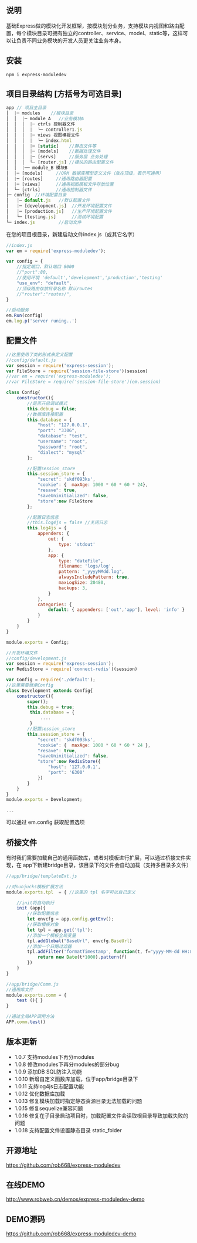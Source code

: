 ## 说明
基础Express做的模块化开发框架，按模块划分业务，支持模块内视图和路由配置，每个模块目录可拥有独立的controller、service、model、static等，这样可以让负责不同业务模块的开发人员更关注业务本身。

## 安装
```shell
npm i express-moduledev
```

## 项目目录结构 [方括号为可选目录]
```js
app // 项目主目录
│  |─ modules    //模块目录
│  │  |─ module_A   //业务模块A
│  │  │  |─ ctrls 控制器文件
│  │  │  |  └─ controller1.js
│  │  │  |─ views 视图模板文件
│  │  │  |  └─ index.html
│  │  │  |─ [static]    //静态文件等
│  │  │  |─ [models]    //数据处理文件
│  │  │  |─ [servs]     //服务层 业务处理
│  │  │  └─ [router.js] //模块的路由配置文件
│  │  |── module_B 模块B
│  |─ [models]     //ORM 数据库模型定义文件（放在顶级，表示可通用）
│  |─ [routes]     //通用路由器配置
│  |─ [views]      //通用视图模板文件存放位置
│  └─ [ctrls]      //通用控制器文件
├─ config  //环境配置目录
│   |─ default.js   //默认配置文件
│   |─ [development.js]  //开发环境配置文件
│   |─ [production.js]   //生产环境配置文件
│   └─ [testing.js]      //测试环境配置
└─ index.js         //启动文件
```

在您的项目根目录，新建启动文件index.js（或其它名字）
```javascript
//index.js
var em = require('express-moduledev');

var config = {
    //指定端口，默认端口 8000
    //"port":80,
    //使用环境 'default','development','production','testing'
    "use_env": "default",
    //顶级路由存放目录名称 默认routes
    //"router":"routes/",
}

//启动服务
em.Run(config)
em.log.p('server runing..')
```

## 配置文件
```js
//这里使用了类的形式来定义配置
//config/default.js
var session = require('express-session');
var FileStore = require('session-file-store')(session)
//var em = require('express-moduledev');
//var FileStore = require('session-file-store')(em.session)

class Config{
    constructor(){
        //是否开启调试模式
        this.debug = false;
        //数据库连接配置
        this.database = {
            "host": "127.0.0.1",
            "port": "3306",
            "database": "test",
            "username": "root",
            "password": "root",
            "dialect": "mysql"
        };

        //配置session_store
        this.session_store = {
            "secret": 'skdf093ks',
            "cookie": {  maxAge: 1000 * 60 * 60 * 24},
            "resave": true,
            "saveUninitialized": false,
            "store":new FileStore
        };

        //配置日志信息
        //this.log4js = false //关闭日志
        this.log4js = {
            appenders: {
                out: {
                    type: 'stdout'
                },
                app: {
                    type: "dateFile",
                    filename: 'logs/log',
                    pattern: "_yyyyMMdd.log",
                    alwaysIncludePattern: true,
                    maxLogSize: 20480,
                    backups: 3,
                }
            },
            categories: {
                default: { appenders: ['out','app'], level: 'info' }
            }
        }
    }
}

module.exports = Config;

//开发环境文件
//config/development.js
var session = require('express-session');
var RedisStore = require('connect-redis')(session)

var Config = require('./default');
//这里需要继承Config
class Development extends Config{
    constructor(){
        super();
        this.debug = true;
         this.database = {
             ....
         }
        //配置session_store
        this.session_store = {
            "secret": 'skdf093ks',
            "cookie": {  maxAge: 1000 * 60 * 60 * 24 },
            "resave": true,
            "saveUninitialized": false,
            "store":new RedisStore({
                "host": '127.0.0.1',
                "port": '6300'
            })
        }
    }
}
module.exports = Development;

...
```
可以通过 em.config 获取配置选项

## 桥接文件
有时我们需要加载自己的通用函数库，或者对模板进行扩展，可以通过桥接文件实现，在 app下新建bridge目录，该目录下的文件会自动加载（支持多目录多文件）
```javascript
//app/bridge/templateExt.js

//对nunjucks模板扩展方法
module.exports.tpl  = { //这里的 tpl 名字可以自己定义

    //init将自动执行
    init (app){
        //获取配置信息
        let envcfg = app.config.getEnv();
        //获取模板对象
        let tpl = app.get('tpl');
        //添加一个模板全局变量
        tpl.addGlobal("BaseUrl", envcfg.BaseUrl)
        //添加一个日期过滤器
        tpl.addFilter('formatTimestamp', function(t, f="yyyy-MM-dd HH:mm:ss"){
            return new Date(t*1000).pattern(f)
        })
    }
}

//app/bridge/Comm.js
//通用库文件
module.exports.comm = {
    test (){ }
}

//通过全局APP调用方法
APP.comm.test()
```


## 版本更新
- 1.0.7 支持modules下再分modules
- 1.0.8 修改modules下再分modules的部分bug
- 1.0.9 添加DB SQL防注入功能
- 1.0.10 新增自定义函数库加载，位于app/bridge目录下
- 1.0.11 支持log4js日志配置功能
- 1.0.12 优化数据库加载
- 1.0.13 修复模块加载时指定静态资源目录无法加载的问题
- 1.0.15 修复sequelize兼容问题
- 1.0.16 修复在子目录启动项目时，加载配置文件会读取根目录导致加载失败的问题
- 1.0.18 支持配置文件设置静态目录 static_folder

## 开源地址
https://github.com/rob668/express-moduledev

## 在线DEMO
http://www.robweb.cn/demos/express-moduledev-demo

## DEMO源码
https://github.com/rob668/express-moduledev-demo
